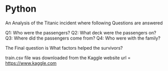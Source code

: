 # Python
An Analysis of the Titanic incident where following Questions are answered

Q1: Who were the passengers? 
Q2: What deck were the passengers on? 
Q3: Where did the passengers come from? 
Q4: Who were with the family?

The Final question is What factors helped the survivors?

train.csv file was downloaded from the Kaggle website
url = https://www.kaggle.com
